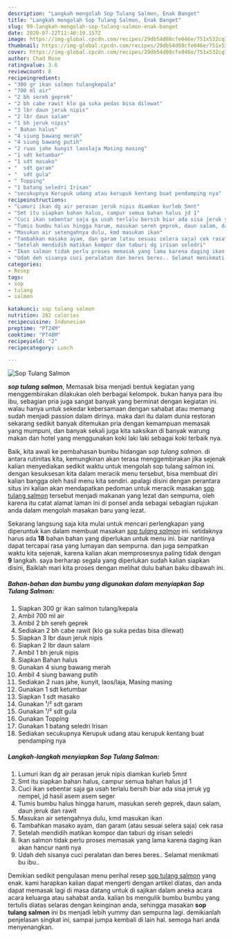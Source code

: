 ```yaml
---
description: "Langkah mengolah Sop Tulang Salmon, Enak Banget"
title: "Langkah mengolah Sop Tulang Salmon, Enak Banget"
slug: 99-langkah-mengolah-sop-tulang-salmon-enak-banget
date: 2020-07-22T11:40:19.157Z
image: https://img-global.cpcdn.com/recipes/29db54d08cfe046e/751x532cq70/sop-tulang-salmon-foto-resep-utama.jpg
thumbnail: https://img-global.cpcdn.com/recipes/29db54d08cfe046e/751x532cq70/sop-tulang-salmon-foto-resep-utama.jpg
cover: https://img-global.cpcdn.com/recipes/29db54d08cfe046e/751x532cq70/sop-tulang-salmon-foto-resep-utama.jpg
author: Chad Rose
ratingvalue: 3.6
reviewcount: 8
recipeingredient:
- "300 gr ikan salmon tulangkepala"
- "700 ml air"
- "2 bh sereh geprek"
- "2 bh cabe rawit klo ga suka pedas bisa dilewat"
- "3 lbr daun jeruk nipis"
- "2 lbr daun salam"
- "1 bh jeruk nipis"
- " Bahan halus"
- "4 siung bawang merah"
- "4 siung bawang putih"
- "2 ruas jahe kunyit laoslaja Masing masing"
- "1 sdt ketumbar"
- "1 sdt masako"
- "  sdt garam"
- "  sdt gula"
- " Topping"
- "1 batang seledri Irisan"
- "secukupnya Kerupuk udang atau kerupuk kentang buat pendamping nya"
recipeinstructions:
- "Lumuri ikan dg air perasan jeruk nipis diamkan kurleb 5mnt"
- "Smt itu siapkan bahan halus, campur semua bahan halus jd 1"
- "Cuci ikan sebentar saja ga usah terlalu bersih biar ada sisa jeruk yg nempel, jd hasil asem asem seger"
- "Tumis bumbu halus hingga harum, masukan sereh geprek, daun salam, daun jeruk dan rawit"
- "Masukan air setengahnya dulu, kmd masukan ikan"
- "Tambahkan masako ayam, dan garam (atau sesuai selera saja) cek rasa"
- "Setelah mendidih matikan kompor dan taburi dg irisan seledri"
- "Ikan salmon tidak perlu proses memasak yang lama karena daging ikan akan hancur nanti nya"
- "Udah deh sisanya cuci peralatan dan beres beres.. Selamat menikmati bu ibu.."
categories:
- Resep
tags:
- sop
- tulang
- salmon

katakunci: sop tulang salmon 
nutrition: 282 calories
recipecuisine: Indonesian
preptime: "PT24M"
cooktime: "PT48M"
recipeyield: "2"
recipecategory: Lunch

---
```



![Sop Tulang Salmon](https://img-global.cpcdn.com/recipes/29db54d08cfe046e/751x532cq70/sop-tulang-salmon-foto-resep-utama.jpg)

<b><i>sop tulang salmon</i></b>, Memasak bisa menjadi bentuk kegiatan yang menggembirakan dilakukan oleh berbagai kelompok. bukan hanya para ibu ibu, sebagian pria juga sangat banyak yang berminat dengan kegiatan ini. walau hanya untuk sekedar kebersamaan dengan sahabat atau memang sudah menjadi passion dalam dirinya. maka dari itu dalam dunia restoran sekarang sedikit banyak ditemukan pria dengan kemampuan memasak yang mumpuni, dan banyak sekali juga kita saksikan di banyak warung makan dan hotel yang menggunakan koki laki laki sebagai koki terbaik nya.



Baik, kita awali ke pembahasan bumbu hidangan <i>sop tulang salmon</i>. di antara rutinitas kita, kemungkinan akan terasa menggembirakan jika sejenak kalian menyediakan sedikit waktu untuk mengolah sop tulang salmon ini. dengan kesuksesan kita dalam meracik menu tersebut, bisa membuat diri kalian bangga oleh hasil menu kita sendiri. apalagi disini dengan perantara situs ini kalian akan mendapatkan pedoman untuk meracik masakan <u>sop tulang salmon</u> tersebut menjadi makanan yang lezat dan sempurna, oleh karena itu catat alamat laman ini di ponsel anda sebagai sebagian rujukan anda dalam mengolah masakan baru yang lezat.


Sekarang langsung saja kita mulai untuk mencari perlengkapan yang diperuntuk kan dalam membuat masakan <u><i>sop tulang salmon</i></u> ini. setidaknya harus ada <b>18</b> bahan bahan yang diperlukan untuk menu ini. biar nantinya dapat tercapai rasa yang lumayan dan sempurna. dan juga sempatkan waktu kita sejenak, karena kalian akan memprosesnya paling tidak dengan <b>9</b> langkah. saya berharap segala yang diperlukan sudah kalian siapkan disini, Baiklah mari kita proses dengan melihat dulu bahan baku dibawah ini.

<!--inarticleads1-->

##### Bahan-bahan dan bumbu yang digunakan dalam menyiapkan Sop Tulang Salmon:

1. Siapkan 300 gr ikan salmon tulang/kepala
1. Ambil 700 ml air
1. Ambil 2 bh sereh geprek
1. Sediakan 2 bh cabe rawit (klo ga suka pedas bisa dilewat)
1. Siapkan 3 lbr daun jeruk nipis
1. Siapkan 2 lbr daun salam
1. Ambil 1 bh jeruk nipis
1. Siapkan  Bahan halus
1. Gunakan 4 siung bawang merah
1. Ambil 4 siung bawang putih
1. Sediakan 2 ruas jahe, kunyit, laos/laja, Masing masing
1. Gunakan 1 sdt ketumbar
1. Siapkan 1 sdt masako
1. Gunakan  ¹/² sdt garam
1. Gunakan  ¹/² sdt gula
1. Gunakan  Topping
1. Gunakan 1 batang seledri Irisan
1. Sediakan secukupnya Kerupuk udang atau kerupuk kentang buat pendamping nya




<!--inarticleads2-->

##### Langkah-langkah menyiapkan Sop Tulang Salmon:

1. Lumuri ikan dg air perasan jeruk nipis diamkan kurleb 5mnt
1. Smt itu siapkan bahan halus, campur semua bahan halus jd 1
1. Cuci ikan sebentar saja ga usah terlalu bersih biar ada sisa jeruk yg nempel, jd hasil asem asem seger
1. Tumis bumbu halus hingga harum, masukan sereh geprek, daun salam, daun jeruk dan rawit
1. Masukan air setengahnya dulu, kmd masukan ikan
1. Tambahkan masako ayam, dan garam (atau sesuai selera saja) cek rasa
1. Setelah mendidih matikan kompor dan taburi dg irisan seledri
1. Ikan salmon tidak perlu proses memasak yang lama karena daging ikan akan hancur nanti nya
1. Udah deh sisanya cuci peralatan dan beres beres.. Selamat menikmati bu ibu..




Demikian sedikit pengulasan menu perihal resep <u>sop tulang salmon</u> yang enak. kami harapkan kalian dapat mengerti dengan artikel diatas, dan anda dapat memasak lagi di masa datang untuk di sajikan dalam aneka acara acara keluarga atau sahabat anda. kalian bs mengulik bumbu bumbu yang tertulis diatas selaras dengan keinginan anda, sehingga masakan <b>sop tulang salmon</b> ini bs menjadi lebih yummy dan sempurna lagi. demikianlah penjelasan singkat ini, sampai jumpa kembali di lain hal. semoga hari anda menyenangkan.
